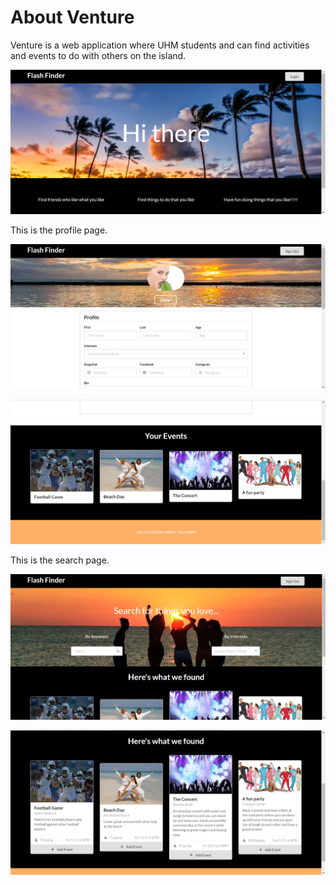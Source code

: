 # About Venture

Venture is a web application where UHM students and can find activities and events to do with others on the island. 

![](images/homepage1.PNG)

This is the profile page.

![](images/profilepage1.PNG)

![](images/profilepage2.PNG)

This is the search page.

![](images/searchpage1.PNG)

![](images/searchpage2.PNG)
